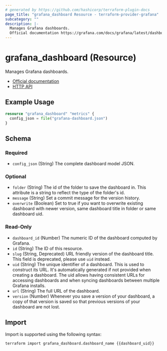 ```yaml
---
# generated by https://github.com/hashicorp/terraform-plugin-docs
page_title: "grafana_dashboard Resource - terraform-provider-grafana"
subcategory: ""
description: |-
  Manages Grafana dashboards.
  Official documentation https://grafana.com/docs/grafana/latest/dashboards/HTTP API https://grafana.com/docs/grafana/latest/http_api/dashboard/
---
```


# grafana_dashboard (Resource)

Manages Grafana dashboards.

* [Official documentation](https://grafana.com/docs/grafana/latest/dashboards/)
* [HTTP API](https://grafana.com/docs/grafana/latest/http_api/dashboard/)

## Example Usage

```terraform
resource "grafana_dashboard" "metrics" {
  config_json = file("grafana-dashboard.json")
}
```

<!-- schema generated by tfplugindocs -->
## Schema

### Required

- `config_json` (String) The complete dashboard model JSON.

### Optional

- `folder` (String) The id of the folder to save the dashboard in. This attribute is a string to reflect the type of the folder's id.
- `message` (String) Set a commit message for the version history.
- `overwrite` (Boolean) Set to true if you want to overwrite existing dashboard with newer version, same dashboard title in folder or same dashboard uid.

### Read-Only

- `dashboard_id` (Number) The numeric ID of the dashboard computed by Grafana.
- `id` (String) The ID of this resource.
- `slug` (String, Deprecated) URL friendly version of the dashboard title. This field is deprecated, please use `uid` instead.
- `uid` (String) The unique identifier of a dashboard. This is used to construct its URL. It's automatically generated if not provided when creating a dashboard. The uid allows having consistent URLs for accessing dashboards and when syncing dashboards between multiple Grafana installs.
- `url` (String) The full URL of the dashboard.
- `version` (Number) Whenever you save a version of your dashboard, a copy of that version is saved so that previous versions of your dashboard are not lost.

## Import

Import is supported using the following syntax:

```shell
terraform import grafana_dashboard.dashboard_name {{dashboard_uid}}
```
